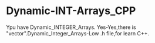 # Dynamic-INT-Arrays_CPP
Ypu have Dynamic_INTEGER_Arrays. Yes-Yes,there is "vector".Dynamic_Integer_Arrays-Low .h file,for learn C++.
